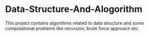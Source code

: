 # Data-Structure-And-Alogorithm
This project contains algorithms related to data structure and some computational problems like recursion, brute force approach etc.
